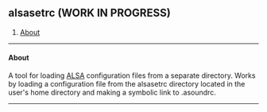 ## alsasetrc (WORK IN PROGRESS)

1. [About](README.md#about)

---

#### About

A tool for loading [ALSA](https://alsa-project.org/) configuration files from a separate directory. Works by loading a configuration file from the alsasetrc directory located in the user's home directory and making a symbolic link to .asoundrc.

---
